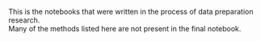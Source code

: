 This is the notebooks that were written in the process of data preparation research.  
Many of the methods listed here are not present in the final notebook.